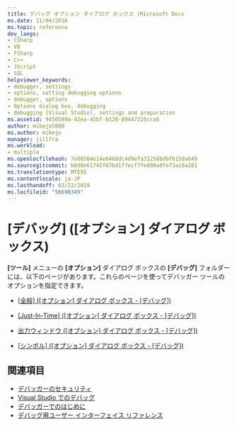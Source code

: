 ```yaml
---
title: デバッグ オプション ダイアログ ボックス |Microsoft Docs
ms.date: 11/04/2016
ms.topic: reference
dev_langs:
- CSharp
- VB
- FSharp
- C++
- JScript
- SQL
helpviewer_keywords:
- debugger, settings
- options, setting debugging options
- debugger, options
- Options dialog box, debugging
- debugging [Visual Studio], settings and preparation
ms.assetid: 9450589a-42ea-45bf-b128-89447225cca6
author: mikejo5000
ms.author: mikejo
manager: jillfra
ms.workload:
- multiple
ms.openlocfilehash: 7e80504e14e6468dc4d9efa31258bdbf6150a649
ms.sourcegitcommit: b0d8e61745f67bd1f7ecf7fe080a0fe73ac6a181
ms.translationtype: MTE95
ms.contentlocale: ja-JP
ms.lasthandoff: 02/22/2019
ms.locfileid: "56690349"
---
```

# <a name="debugging-options-dialog-box"></a>[デバッグ] ([オプション] ダイアログ ボックス)
**[ツール]** メニューの **[オプション]** ダイアログ ボックスの **[デバッグ]** フォルダーには、以下のページがあります。これらのページを使ってデバッガー ツールのオプションを指定できます。

-   [[全般] ([オプション] ダイアログ ボックス - [デバッグ])](../debugger/general-debugging-options-dialog-box.md)

-   [[Just-In-Time] ([オプション] ダイアログ ボックス - [デバッグ])](../debugger/just-in-time-debugging-options-dialog-box.md)

-   [出力ウィンドウ ([オプション] ダイアログ ボックス - [デバッグ])](../debugger/output-window-debugging-options-dialog-box.md)

-   [[シンボル] ([オプション] ダイアログ ボックス - [デバッグ])](../debugger/specify-symbol-dot-pdb-and-source-files-in-the-visual-studio-debugger.md)

## <a name="see-also"></a>関連項目
- [デバッガーのセキュリティ](../debugger/debugger-security.md)
- [Visual Studio でのデバッグ](../debugger/index.md)
- [デバッガーでのはじめに](../debugger/debugger-feature-tour.md)
- [デバッグ用ユーザー インターフェイス リファレンス](../debugger/debugging-user-interface-reference.md)